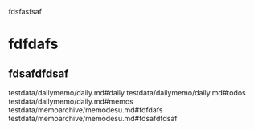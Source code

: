fdsfasfsaf

# fdfdafs

## fdsafdfdsaf

testdata/dailymemo/daily.md#daily
testdata/dailymemo/daily.md#todos
testdata/dailymemo/daily.md#memos
testdata/memoarchive/memodesu.md#fdfdafs
testdata/memoarchive/memodesu.md#fdsafdfdsaf
[](../dailymemo/daily.md#daily)
[](../dailymemo/daily.md#todos)
[](../dailymemo/daily.md#memos)
[](../memoarchive/memodesu.md#fdfdafs)
[](../memoarchive/memodesu.md#fdsafdfdsaf)
